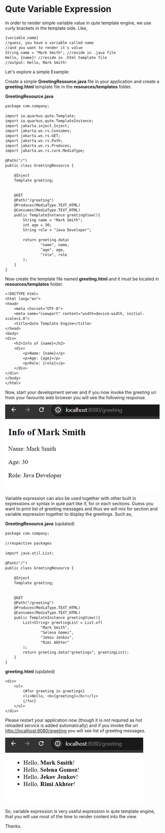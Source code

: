 # Qute Variable Expression

In order to render simple variable value in qute template engine, we use curly brackets in the template side. Like,

```
{variable_name}
//guess, you have a variable called name
//and you want to render it's value
String name = "Mark Smith"; //reside in .java file
Hello, {name}! //reside in .html template file
//output: Hello, Mark Smith!
```

Let's explore a simple Example:

Create a simple **GreetingResource.java** file in your application and create a **greeting.html** template file in the **resources/templates** folder.


**GreetingResource.java**

```
package com.company;

import io.quarkus.qute.Template;
import io.quarkus.qute.TemplateInstance;
import jakarta.inject.Inject;
import jakarta.ws.rs.Consumes;
import jakarta.ws.rs.GET;
import jakarta.ws.rs.Path;
import jakarta.ws.rs.Produces;
import jakarta.ws.rs.core.MediaType;

@Path("/")
public class GreetingResource {

    @Inject
    Template greeting;


    @GET
    @Path("/greeting")
    @Produces(MediaType.TEXT_HTML)
    @Consumes(MediaType.TEXT_HTML)
    public TemplateInstance greetingView(){
        String name = "Mark Smith";
        int age = 30;
        String role = "Java Developer";

        return greeting.data(
                "name", name,
                "age", age,
                "role", role
        ); 
    }
}
```

Now create the template file named **greeting.html** and it must be located in **resources/templates** folder.

```
<!DOCTYPE html>
<html lang="en">
<head>
    <meta charset="UTF-8">
    <meta name="viewport" content="width=device-width, initial-scale=1.0">
    <title>Qute Template Engine</title>
</head>
<body>
<div>
    <h2>Info of {name}</h2>
    <div>
        <p>Name: {name}</p>
        <p>Age: {age}</p>
        <p>Role: {role}</p>
    </div>
</div>
</body>
</html>
```

Now, start your development server and if you now invoke the greeting uri from your favourite web browser you will see the following response.

![alt text](image1.png)

Variable expression can also be used together with other built in expressions or syntax in qute part like if, for or each sections. Guess you want to print list of greeting messages and thus we will mix for section and variable expression together to display the greetings. Such as,

**GreetingResource.java** (updated)

```
package com.company;

//respective packages

import java.util.List;

@Path("/")
public class GreetingResource {

    @Inject
    Template greeting;


    @GET
    @Path("/greeting")
    @Produces(MediaType.TEXT_HTML)
    @Consumes(MediaType.TEXT_HTML)
    public TemplateInstance greetingView(){
        List<String> greetingList = List.of(
                "Mark Smith",
                "Selena Gomez",
                "Jekov Jenkov",
                "Rimi Akhter"
        );
        return greeting.data("greetings", greetingList);
    }
}
```

**greeting.html** (updated)

```
<div>
    <ul>
        {#for greeting in greetings}
        <li>Hello, <b>{greeting}</b>!</li>
        {/for}
    </ul>
</div>
```

Please restart your application now (though it is not required as hot reloaded service is added automatically) and if you invoke the uri [http://localhost:8080/greeting](http://localhost:8080/greeting) you will see list of greeting messages.

![alt text](image2.png)

So, variable expression is very useful expression in qute template engine, that you will use most of the time to render content into the view.

Thanks.

